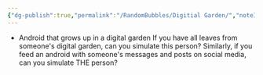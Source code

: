 ```yaml
---
{"dg-publish":true,"permalink":"/RandomBubbles/Digitial Garden/","noteIcon":""}
---
```


- Android that grows up in a digital garden
	If you have all leaves from someone's digital garden, can you simulate this person?
	Similarly, if you feed an android with someone's messages and posts on social media, can you simulate THE person?
